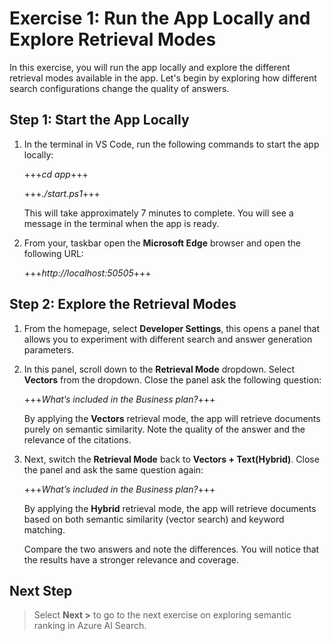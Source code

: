 # Exercise 1: Run the App Locally and Explore Retrieval Modes

In this exercise, you will run the app locally and explore the different retrieval modes available in the app. Let's begin by exploring how different search configurations change the quality of answers.

## Step 1: Start the App Locally

1. In the terminal in VS Code, run the following commands to start the app locally:

    +++*cd app*+++

    +++*./start.ps1*+++

    This will take approximately 7 minutes to complete. You will see a message in the terminal when the app is ready.

1. From your, taskbar open the **Microsoft Edge** browser and open the following URL:

    +++*http://localhost:50505*+++

## Step 2: Explore the Retrieval Modes

1. From the homepage, select **Developer Settings**, this opens a panel that allows you to experiment with different search and answer generation parameters.

1. In this panel, scroll down to the **Retrieval Mode** dropdown. Select **Vectors** from the dropdown. Close the panel ask the following question:

    +++*What’s included in the Business plan?*+++

    By applying the **Vectors** retrieval mode, the app will retrieve documents purely on semantic similarity. Note the quality of the answer and the relevance of the citations.

1. Next, switch the **Retrieval Mode** back to **Vectors + Text(Hybrid)**. Close the panel and ask the same question again:

    +++*What’s included in the Business plan?*+++

    By applying the **Hybrid** retrieval mode, the app will retrieve documents based on both semantic similarity (vector search) and keyword matching.
  
    Compare the two answers and note the differences. You will notice that the results have a stronger relevance and coverage.

## Next Step

> Select **Next >** to go to the next exercise on exploring semantic ranking in Azure AI Search.
